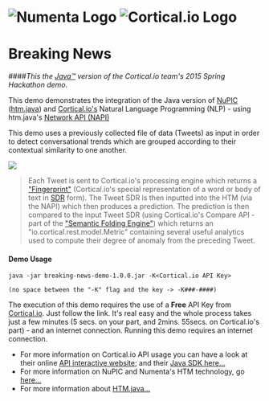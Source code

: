 # ![Numenta Logo](http://numenta.org/images/numenta-icon128.png) ![Cortical.io Logo](https://avatars0.githubusercontent.com/u/7721887?v=3&amp;s=200)
# Breaking News
####_This the [Java™](http://www.oracle.com/technetwork/java/javase/overview/java8-2100321.html) version of the Cortical.io team's 2015 Spring Hackathon demo._

This demo demonstrates the integration of the Java version of  [NuPIC](https://github.com/numenta/nupic) ([htm.java](https://github.com/numenta/htm.java)) and [Cortical.io's](http://www.cortical.io/technology.html) Natural Language Programming (NLP) - using htm.java's [Network API (NAPI)](http://numenta.org/blog/2015/06/08/htm-java-receives-new-network-api.html)

This demo uses a previously collected file of data (Tweets) as input in order to detect conversational trends which are grouped according to their contextual similarity to one another. 

![](http://metaware.us/BreakingNews.png)

> Each Tweet is sent to Cortical.io's processing engine which returns a 
> ["Fingerprint"](http://www.cortical.io/technology_semantic.html) (Cortical.io's special representation of a word or 
> body of text in [SDR](http://www.cortical.io/technology_representations.html) form). The Tweet SDR is then inputted 
> into the HTM (via the NAPI) which then produces a prediction. The prediction is then compared to the input Tweet 
> SDR (using Cortical.io's Compare API - part of the ["Semantic Folding 
> Engine"](http://www.cortical.io/technology.html)) which returns an "io.cortical.rest.model.Metric" containing 
> several useful analytics used to compute their degree of anomaly from the preceding Tweet.

#### Demo Usage
```
java -jar breaking-news-demo-1.0.0.jar -K<Cortical.io API Key>

(no space between the "-K" flag and the key -> -K###-####)
```

The execution of this demo requires the use of a **Free** API Key from [Cortical.io](http://www.cortical.io/resources_apikey.html). Just follow the link. It's real easy and the whole process takes just a few minutes (5 secs. on your part, and 2mins. 55secs. on Cortical.io's part) - and an internet connection. Running this demo requires an internet connection.

* For more information on Cortical.io API usage you can have a look at their online [API interactive website](http://api.cortical.io); and their [Java SDK here...](https://github.com/cortical-io)
* For more information on NuPIC and Numenta's HTM technology, go [here...](http://numenta.org) 
* For more information about [HTM.java...](https://github.com/numenta/htm.java)

